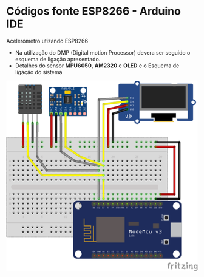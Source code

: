 # Códigos fonte ESP8266 - Arduino IDE

Acelerômetro utizando ESP8266

* Na utilização do DMP (Digital motion Processor) devera ser seguido o esquema de ligação apresentado.
* Detalhes do sensor **MPU6050**, **AM2320** e **OLED** e o Esquema de ligação do sistema
<p align="center">
  <img src="../../../Imagens/I2C-Display-Acelerometro-inverte-tela.png">
</p>
